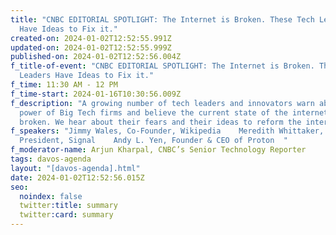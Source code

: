 ```yaml
---
title: "CNBC EDITORIAL SPOTLIGHT: The Internet is Broken. These Tech Leaders
  Have Ideas to Fix it."
created-on: 2024-01-02T12:52:55.991Z
updated-on: 2024-01-02T12:52:55.999Z
published-on: 2024-01-02T12:52:56.004Z
f_title-of-event: "CNBC EDITORIAL SPOTLIGHT: The Internet is Broken. These Tech
  Leaders Have Ideas to Fix it."
f_time: 11:30 AM - 12 PM
f_time-start: 2024-01-16T10:30:56.009Z
f_description: "A growing number of tech leaders and innovators warn about the
  power of Big Tech firms and believe the current state of the internet is
  broken. We hear about their fears and their ideas to reform the internet.   "
f_speakers: "Jimmy Wales, Co-Founder, Wikipedia    Meredith Whittaker,
  President, Signal    Andy L. Yen, Founder & CEO of Proton  "
f_moderator-name: Arjun Kharpal, CNBC’s Senior Technology Reporter
tags: davos-agenda
layout: "[davos-agenda].html"
date: 2024-01-02T12:52:56.015Z
seo:
  noindex: false
  twitter:title: summary
  twitter:card: summary
---
```

